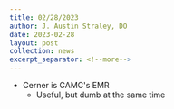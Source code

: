 ```yaml
---
title: 02/28/2023
author: J. Austin Straley, DO
date: 2023-02-28
layout: post
collection: news
excerpt_separator: <!--more-->
---
```


- Cerner is CAMC's EMR
    - Useful, but dumb at the same time